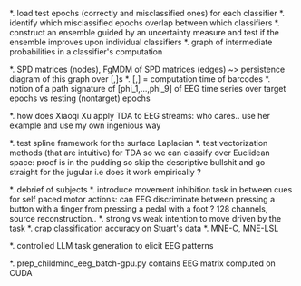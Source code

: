 *. load test epochs (correctly and misclassified ones) for each classifier
*. identify which misclassified epochs overlap between which classifiers
*. construct an ensemble guided by an uncertainty measure and test if the ensemble improves upon individual classifiers 
*. graph of intermediate probabilities in a classifier's computation

*. SPD matrices (nodes), FgMDM of SPD matrices (edges) ~> persistence diagram of this graph over [,]s 
    *. [,] = computation time of barcodes
*. notion of a path signature of [phi_1,...,phi_9] of EEG time series over target epochs vs resting (nontarget) epochs 

*. how does Xiaoqi Xu apply TDA to EEG streams: who cares.. use her example and use my own ingenious way  

*. test spline framework for the surface Laplacian 
*. test vectorization methods (that are intuitive) for TDA so we can classify over Euclidean space: proof is in the pudding so skip the descriptive bullshit and go straight for the jugular i.e does it work empirically ?

*. debrief of subjects
*. introduce movement inhibition task in between cues for self paced motor actions: can EEG discriminate between pressing a button with a finger from pressing a pedal with a foot ? 128 channels, source reconstruction..
*. strong vs weak intention to move driven by the task
*. crap classification accuracy on Stuart's data
*. MNE-C, MNE-LSL 

*. controlled LLM task generation to elicit EEG patterns 

*. prep_childmind_eeg_batch-gpu.py contains EEG matrix computed on CUDA